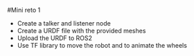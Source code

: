 #Mini reto 1
* Create a talker and listener node
* Create a URDF file with the provided meshes
* Upload the URDF to ROS2
* Use TF library to move the robot and to animate the wheels
